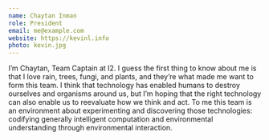 ```yaml
---
name: Chaytan Inman
role: President
email: me@example.com
website: https://kevinl.info
photo: kevin.jpg
---
```


I’m Chaytan, Team Captain at I2. I guess the first thing to know about me is that I love rain, trees, fungi, and plants, and they’re what made me want to form this team. I think that technology has enabled humans to destroy ourselves and organisms around us, but I’m hoping that the right technology can also enable us to reevaluate how we think and act. To me this team is an environment about experimenting and discovering those technologies: codifying generally intelligent computation and environmental understanding through environmental interaction.

